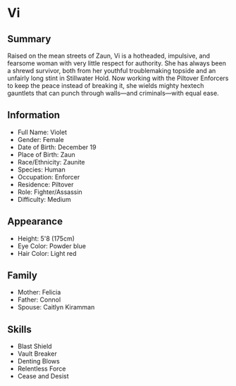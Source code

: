 # Vi

## Summary
Raised on the mean streets of Zaun, Vi is a hotheaded, impulsive, and fearsome 
woman with very little respect for authority. She has always been a shrewd 
survivor, both from her youthful troublemaking topside and an unfairly long 
stint in Stillwater Hold. Now working with the Piltover Enforcers to keep the 
peace instead of breaking it, she wields mighty hextech gauntlets that can 
punch through walls—and criminals—with equal ease.

## Information
- Full Name: Violet
- Gender: Female
- Date of Birth: December 19
- Place of Birth: Zaun
- Race/Ethnicity: Zaunite
- Species: Human
- Occupation: Enforcer
- Residence: Piltover
- Role: Fighter/Assassin
- Difficulty: Medium

## Appearance
- Height: 5'8 (175cm)
- Eye Color: Powder blue
- Hair Color: Light red

## Family
- Mother: Felicia
- Father: Connol
- Spouse: Caitlyn Kiramman

## Skills
- Blast Shield
- Vault Breaker
- Denting Blows
- Relentless Force
- Cease and Desist